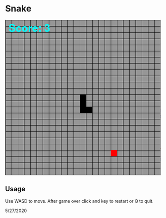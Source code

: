 # Snake
![](https://raw.githubusercontent.com/Adamv27/Pygame-Snake/master/images/readme.png)

## Usage
Use WASD to move. After game over click and key to restart or Q to quit.

5/27/2020

